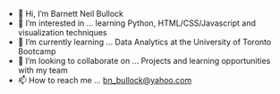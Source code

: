 - 👋 Hi, I’m Barnett Neil Bullock
- 👀 I’m interested in ... learning Python, HTML/CSS/Javascript and visualization techniques
- 🌱 I’m currently learning ... Data Analytics at the University of Toronto Bootcamp
- 💞️ I’m looking to collaborate on ... Projects and learning opportunities with my team
- 📫 How to reach me ... bn_bullock@yahoo.com

<!---
bn65bullock/bn65bullock is a ✨ special ✨ repository because its `README.md` (this file) appears on your GitHub profile.
You can click the Preview link to take a look at your changes.
--->
